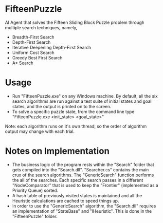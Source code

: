 # FifteenPuzzle
AI Agent that solves the Fifteen Sliding Block Puzzle problem through multiple search techniques, namely,
* Breadth-First Search
* Depth-First Search
* Iterative Deepening Depth-First Search
* Uniform Cost Search
* Greedy Best First Search
* A* Search

# Usage
* Run "FifteenPuzzle.exe" on any Windows machine. By default, all the six search algorithms are run against a test suite of initial states and goal states, and the output is printed on to the screen.
* To solve a specific puzzle state, from the command line type "FifteenPuzzle.exe <init_state> <goal_state>"

Note: each algorithm runs on it's own thread, so the order of algorithm output may change with each trial.
	
# Notes on Implementation
* The business logic of the program rests within the "Search" folder that gets compiled into the "Search.dll".
"Searcher.cs" contains the main crux of the search algorithms. The "GenericSearch" function performs the all of 
the searches. Each specific search passes in a different "NodeComparator" that is used to keep the "Frontier" (implemented as a Priority Queue) sorted.
* A hash table of previously visited states is maintained and all the Heuristic calculations are cached to speed things up.
* In order to use the "GenericSearch" algorithm, the "Search.dll" requires an implementation of "StateBase" and "IHeuristic".
This is done in the "FifteenPuzzle" folder.
